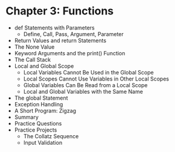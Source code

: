# Chapter 3: Functions
- def Statements with Parameters
  - Define, Call, Pass, Argument, Parameter
- Return Values and return Statements
- The None Value
- Keyword Arguments and the print() Function
- The Call Stack
- Local and Global Scope
  - Local Variables Cannot Be Used in the Global Scope
  - Local Scopes Cannot Use Variables in Other Local Scopes
  - Global Variables Can Be Read from a Local Scope
  - Local and Global Variables with the Same Name
- The global Statement
- Exception Handling
- A Short Program: Zigzag
- Summary
- Practice Questions
- Practice Projects
  - The Collatz Sequence
  - Input Validation